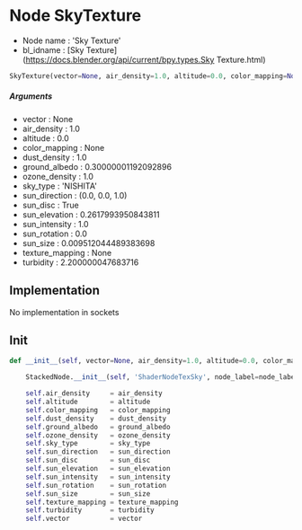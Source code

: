 # Node SkyTexture

- Node name : 'Sky Texture'
- bl_idname : [Sky Texture](https://docs.blender.org/api/current/bpy.types.Sky Texture.html)


``` python
SkyTexture(vector=None, air_density=1.0, altitude=0.0, color_mapping=None, dust_density=1.0, ground_albedo=0.30000001192092896, ozone_density=1.0, sky_type='NISHITA', sun_direction=(0.0, 0.0, 1.0), sun_disc=True, sun_elevation=0.2617993950843811, sun_intensity=1.0, sun_rotation=0.0, sun_size=0.009512044489383698, texture_mapping=None, turbidity=2.200000047683716, node_label=None, node_color=None)
```
##### Arguments

- vector : None
- air_density : 1.0
- altitude : 0.0
- color_mapping : None
- dust_density : 1.0
- ground_albedo : 0.30000001192092896
- ozone_density : 1.0
- sky_type : 'NISHITA'
- sun_direction : (0.0, 0.0, 1.0)
- sun_disc : True
- sun_elevation : 0.2617993950843811
- sun_intensity : 1.0
- sun_rotation : 0.0
- sun_size : 0.009512044489383698
- texture_mapping : None
- turbidity : 2.200000047683716

## Implementation

No implementation in sockets

## Init

``` python
def __init__(self, vector=None, air_density=1.0, altitude=0.0, color_mapping=None, dust_density=1.0, ground_albedo=0.30000001192092896, ozone_density=1.0, sky_type='NISHITA', sun_direction=(0.0, 0.0, 1.0), sun_disc=True, sun_elevation=0.2617993950843811, sun_intensity=1.0, sun_rotation=0.0, sun_size=0.009512044489383698, texture_mapping=None, turbidity=2.200000047683716, node_label=None, node_color=None):

    StackedNode.__init__(self, 'ShaderNodeTexSky', node_label=node_label, node_color=node_color)

    self.air_density     = air_density
    self.altitude        = altitude
    self.color_mapping   = color_mapping
    self.dust_density    = dust_density
    self.ground_albedo   = ground_albedo
    self.ozone_density   = ozone_density
    self.sky_type        = sky_type
    self.sun_direction   = sun_direction
    self.sun_disc        = sun_disc
    self.sun_elevation   = sun_elevation
    self.sun_intensity   = sun_intensity
    self.sun_rotation    = sun_rotation
    self.sun_size        = sun_size
    self.texture_mapping = texture_mapping
    self.turbidity       = turbidity
    self.vector          = vector
```
